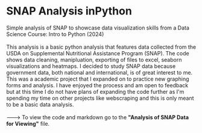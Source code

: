 # SNAP Analysis inPython
Simple analysis of SNAP to showcase data visualization skills from a Data Science Course: Intro to Python (2024) <br>
<br>
This analysis is a basic python analysis that features data collected from the USDA on Supplemental Nutritional Assistance Program (SNAP). The code shows data cleaning, manipluation, exporting of files to excel, seaborn visualizations and heatmaps. I decided to study SNAP data because government data, both national and international, is of great interest to me. This was a academic project that I expanded on to practice new graphing forms and analysis. I have enjoyed the process and am open to feedback but at this time I do not have plans of expanding the code further as I'm spending my time on other projects like webscraping and this is only meant to be a basic data analysis. <br> 
<br>
🡒 To view the code and markdown go to the **"Analysis of SNAP Data for Viewing"** file.  <br>

